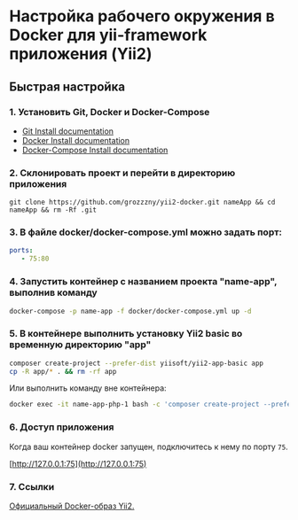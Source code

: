 # Настройка рабочего окружения в Docker для yii-framework приложения (Yii2)

## Быстрая настройка
### 1. Установить Git, Docker и Docker-Compose
- [Git Install documentation](https://git-scm.com/downloads)
- [Docker Install documentation](https://docs.docker.com/install/)
- [Docker-Compose Install documentation](https://docs.docker.com/compose/install/)

### 2. Склонировать проект и перейти в директорию приложения
```
git clone https://github.com/grozzzny/yii2-docker.git nameApp && cd nameApp && rm -Rf .git
```

### 3. В файле docker/docker-compose.yml можно задать порт:
```yml
ports:
   - 75:80
```

### 4. Запустить контейнер с названием проекта "name-app", выполнив команду
```bash
docker-compose -p name-app -f docker/docker-compose.yml up -d
```

### 5. В контейнере выполнить установку Yii2 basic во временную директорию "app"
```bash
composer create-project --prefer-dist yiisoft/yii2-app-basic app
cp -R app/* . && rm -rf app
```

Или выполнить команду вне контейнера:

```bash
docker exec -it name-app-php-1 bash -c 'composer create-project --prefer-dist yiisoft/yii2-app-basic app && cp -R app/* . && rm -rf app'
```

### 6. Доступ приложения

Когда ваш контейнер docker запущен, подключитесь к нему по порту `75`.

[http://127.0.0.1:75](http://127.0.0.1:75)


### 7. Ссылки

[Официальный Docker-образ Yii2.](https://github.com/yiisoft/yii2-docker)